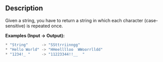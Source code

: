 ## Description

Given a string, you have to return a string in which each character (case-sensitive) is repeated once.

**Examples (Input -> Output):**

```ts
* "String"      -> "SSttrriinngg"
* "Hello World" -> "HHeelllloo  WWoorrlldd"
* "1234!_ "     -> "11223344!!__  "
```
